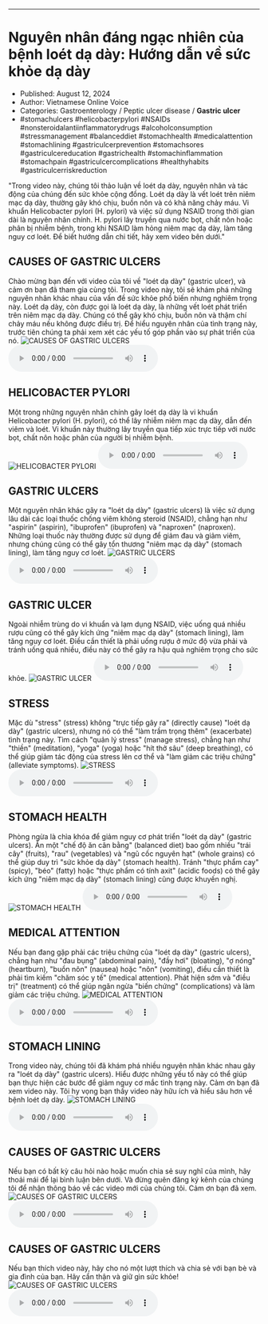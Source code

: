 
---

# Nguyên nhân đáng ngạc nhiên của bệnh loét dạ dày: Hướng dẫn về sức khỏe dạ dày

- Published: August 12, 2024
- Author: Vietnamese Online Voice
- Categories: Gastroenterology / Peptic ulcer disease / **Gastric ulcer**
- #stomachulcers #helicobacterpylori #NSAIDs #nonsteroidalantiinflammatorydrugs #alcoholconsumption #stressmanagement #balanceddiet #stomachhealth #medicalattention #stomachlining #gastriculcerprevention #stomachsores #gastriculcereducation #gastrichealth #stomachinflammation #stomachpain #gastriculcercomplications #healthyhabits #gastriculcerriskreduction

"Trong video này, chúng tôi thảo luận về loét dạ dày, nguyên nhân và tác động của chúng đến sức khỏe cộng đồng. Loét dạ dày là vết loét trên niêm mạc dạ dày, thường gây khó chịu, buồn nôn và có khả năng chảy máu. Vi khuẩn Helicobacter pylori (H. pylori) và việc sử dụng NSAID trong thời gian dài là nguyên nhân chính. H. pylori lây truyền qua nước bọt, chất nôn hoặc phân bị nhiễm bệnh, trong khi NSAID làm hỏng niêm mạc dạ dày, làm tăng nguy cơ loét. Để biết hướng dẫn chi tiết, hãy xem video bên dưới."


## CAUSES OF GASTRIC ULCERS

Chào mừng bạn đến với video của tôi về "loét dạ dày" (gastric ulcer), và cảm ơn bạn đã tham gia cùng tôi. Trong video này, tôi sẽ khám phá những nguyên nhân khác nhau của vấn đề sức khỏe phổ biến nhưng nghiêm trọng này. Loét dạ dày, còn được gọi là loét dạ dày, là những vết loét phát triển trên niêm mạc dạ dày. Chúng có thể gây khó chịu, buồn nôn và thậm chí chảy máu nếu không được điều trị. Để hiểu nguyên nhân của tình trạng này, trước tiên chúng ta phải xem xét các yếu tố góp phần vào sự phát triển của nó.
![CAUSES OF GASTRIC ULCERS](https://http-archiver-apis-production-80.schnworks.com/storage/images/transitions/2024-08-12/transition--14211079028-Montserrat-ExtraBold-283593.jpg)
<audio controls>
    <source src="https://http-archiver-apis-production-80.schnworks.com/storage/storage/audio/file-22261391478.mp3" type="audio/mpeg">
</audio>



## HELICOBACTER PYLORI

Một trong những nguyên nhân chính gây loét dạ dày là vi khuẩn Helicobacter pylori (H. pylori), có thể lây nhiễm niêm mạc dạ dày, dẫn đến viêm và loét. Vi khuẩn này thường lây truyền qua tiếp xúc trực tiếp với nước bọt, chất nôn hoặc phân của người bị nhiễm bệnh.
![HELICOBACTER PYLORI](https://http-archiver-apis-production-80.schnworks.com/storage/images/transitions/2024-08-12/transition-5583074728-Montserrat-ExtraBold-4A148C.jpg)
<audio controls>
    <source src="https://http-archiver-apis-production-80.schnworks.com/storage/storage/audio/file-14367652849.mp3" type="audio/mpeg">
</audio>



## GASTRIC ULCERS

Một nguyên nhân khác gây ra "loét dạ dày" (gastric ulcers) là việc sử dụng lâu dài các loại thuốc chống viêm không steroid (NSAID), chẳng hạn như "aspirin" (aspirin), "ibuprofen" (ibuprofen) và "naproxen" (naproxen). Những loại thuốc này thường được sử dụng để giảm đau và giảm viêm, nhưng chúng cũng có thể gây tổn thương "niêm mạc dạ dày" (stomach lining), làm tăng nguy cơ loét.
![GASTRIC ULCERS](https://http-archiver-apis-production-80.schnworks.com/storage/images/transitions/2024-08-12/transition-14450820586-Montserrat-Medium-7B1FA2.jpg)
<audio controls>
    <source src="https://http-archiver-apis-production-80.schnworks.com/storage/storage/audio/file-4233247834.mp3" type="audio/mpeg">
</audio>



## GASTRIC ULCER

Ngoài nhiễm trùng do vi khuẩn và lạm dụng NSAID, việc uống quá nhiều rượu cũng có thể gây kích ứng "niêm mạc dạ dày" (stomach lining), làm tăng nguy cơ loét. Điều cần thiết là phải uống rượu ở mức độ vừa phải và tránh uống quá nhiều, điều này có thể gây ra hậu quả nghiêm trọng cho sức khỏe.
![GASTRIC ULCER](https://http-archiver-apis-production-80.schnworks.com/storage/images/transitions/2024-08-12/transition--31867687611-Montserrat-ExtraBold-7B1FA2.jpg)
<audio controls>
    <source src="https://http-archiver-apis-production-80.schnworks.com/storage/storage/audio/file-40176780638.mp3" type="audio/mpeg">
</audio>



## STRESS

Mặc dù "stress" (stress) không "trực tiếp gây ra" (directly cause) "loét dạ dày" (gastric ulcers), nhưng nó có thể "làm trầm trọng thêm" (exacerbate) tình trạng này. Tìm cách "quản lý stress" (manage stress), chẳng hạn như "thiền" (meditation), "yoga" (yoga) hoặc "hít thở sâu" (deep breathing), có thể giúp giảm tác động của stress lên cơ thể và "làm giảm các triệu chứng" (alleviate symptoms).
![STRESS](https://http-archiver-apis-production-80.schnworks.com/storage/images/transitions/2024-08-12/transition--12587803202-Montserrat-SemiBold-7B1FA2.jpg)
<audio controls>
    <source src="https://http-archiver-apis-production-80.schnworks.com/storage/storage/audio/file-32629894545.mp3" type="audio/mpeg">
</audio>



## STOMACH HEALTH

Phòng ngừa là chìa khóa để giảm nguy cơ phát triển "loét dạ dày" (gastric ulcers). Ăn một "chế độ ăn cân bằng" (balanced diet) bao gồm nhiều "trái cây" (fruits), "rau" (vegetables) và "ngũ cốc nguyên hạt" (whole grains) có thể giúp duy trì "sức khỏe dạ dày" (stomach health). Tránh "thực phẩm cay" (spicy), "béo" (fatty) hoặc "thực phẩm có tính axit" (acidic foods) có thể gây kích ứng "niêm mạc dạ dày" (stomach lining) cũng được khuyến nghị.
![STOMACH HEALTH](https://http-archiver-apis-production-80.schnworks.com/storage/images/transitions/2024-08-12/transition-18328538241-Montserrat-Medium-673AB7.jpg)
<audio controls>
    <source src="https://http-archiver-apis-production-80.schnworks.com/storage/storage/audio/file-45498228981.mp3" type="audio/mpeg">
</audio>



## MEDICAL ATTENTION

Nếu bạn đang gặp phải các triệu chứng của "loét dạ dày" (gastric ulcers), chẳng hạn như "đau bụng" (abdominal pain), "đầy hơi" (bloating), "ợ nóng" (heartburn), "buồn nôn" (nausea) hoặc "nôn" (vomiting), điều cần thiết là phải tìm kiếm "chăm sóc y tế" (medical attention). Phát hiện sớm và "điều trị" (treatment) có thể giúp ngăn ngừa "biến chứng" (complications) và làm giảm các triệu chứng.
![MEDICAL ATTENTION](https://http-archiver-apis-production-80.schnworks.com/storage/images/transitions/2024-08-12/transition-21625776392-Montserrat-Bold-004895.jpg)
<audio controls>
    <source src="https://http-archiver-apis-production-80.schnworks.com/storage/storage/audio/file-37583632598.mp3" type="audio/mpeg">
</audio>



## STOMACH LINING

Trong video này, chúng tôi đã khám phá nhiều nguyên nhân khác nhau gây ra "loét dạ dày" (gastric ulcers). Hiểu được những yếu tố này có thể giúp bạn thực hiện các bước để giảm nguy cơ mắc tình trạng này. Cảm ơn bạn đã xem video này. Tôi hy vọng bạn thấy video này hữu ích và hiểu sâu hơn về bệnh loét dạ dày.
![STOMACH LINING](https://http-archiver-apis-production-80.schnworks.com/storage/images/transitions/2024-08-12/transition-22931918917-Montserrat-Thin-512DA8.jpg)
<audio controls>
    <source src="https://http-archiver-apis-production-80.schnworks.com/storage/storage/audio/file-10662932129.mp3" type="audio/mpeg">
</audio>



## CAUSES OF GASTRIC ULCERS

Nếu bạn có bất kỳ câu hỏi nào hoặc muốn chia sẻ suy nghĩ của mình, hãy thoải mái để lại bình luận bên dưới. Và đừng quên đăng ký kênh của chúng tôi để nhận thông báo về các video mới của chúng tôi. Cảm ơn bạn đã xem.
![CAUSES OF GASTRIC ULCERS](https://http-archiver-apis-production-80.schnworks.com/storage/images/transitions/2024-08-12/transition--31026740944-Montserrat-Black-512DA8.jpg)
<audio controls>
    <source src="https://http-archiver-apis-production-80.schnworks.com/storage/storage/audio/file-320193450.mp3" type="audio/mpeg">
</audio>



## CAUSES OF GASTRIC ULCERS

Nếu bạn thích video này, hãy cho nó một lượt thích và chia sẻ với bạn bè và gia đình của bạn. Hãy cẩn thận và giữ gìn sức khỏe!
![CAUSES OF GASTRIC ULCERS](https://http-archiver-apis-production-80.schnworks.com/storage/images/transitions/2024-08-12/transition--1899366463-Montserrat-Thin-1A237E.jpg)
<audio controls>
    <source src="https://http-archiver-apis-production-80.schnworks.com/storage/storage/audio/file-6194440012.mp3" type="audio/mpeg">
</audio>

